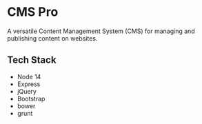# CMS Pro

A versatile Content Management System (CMS) for managing and publishing content on websites.

## Tech Stack

- Node 14
- Express
- jQuery
- Bootstrap
- bower
- grunt
